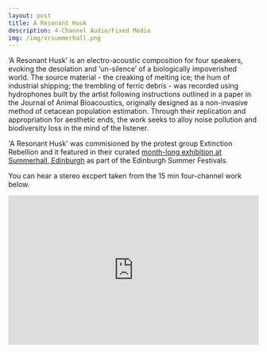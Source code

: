 ```yaml
---
layout: post
title: A Resonant Husk
description: 4-Channel Audio/Fixed Media
img: /img/xrsummerhall.png
---
```


‘A Resonant Husk’ is an electro-acoustic composition for four speakers, evoking the desolation and ‘un-silence’ of a biologically impoverished world. The source material - the creaking of melting ice; the hum of industrial shipping; the trembling of ferric debris - was recorded using hydrophones built by the artist following instructions outlined in a paper in the Journal of Animal Bioacoustics, originally designed as a non-invasive method of  cetacean population estimation. Through their replication and appropriation for aesthetic ends, the work seeks to alloy noise pollution and biodiversity loss in the mind of the listener.

'A Resonant Husk' was commisioned by the protest group Extinction Rebellion and it featured in their curated [month-long exhibition at Summerhall, Edinburgh](https://festival19.summerhall.co.uk/exhibition/extinction-rebellion/) as part of the Edinburgh Summer Festivals.

You can hear a stereo excpert taken from the 15 min four-channel work below.

<iframe width="100%" height="300" scrolling="no" frameborder="no" allow="autoplay" src="https://w.soundcloud.com/player/?url=https%3A//api.soundcloud.com/tracks/656380436%3Fsecret_token%3Ds-fkyH4&color=%23ff5500&auto_play=false&hide_related=false&show_comments=true&show_user=true&show_reposts=false&show_teaser=true&visual=true"></iframe>